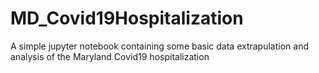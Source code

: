 # MD_Covid19Hospitalization
A simple jupyter notebook containing some basic data extrapulation and analysis of the Maryland Covid19 hospitalization
